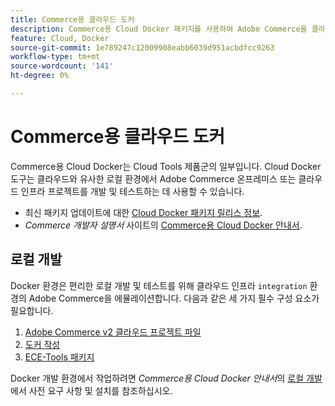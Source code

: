 ```yaml
---
title: Commerce용 클라우드 도커
description: Commerce용 Cloud Docker 패키지를 사용하여 Adobe Commerce을 클라우드와 유사한 로컬 환경에 배포하는 방법에 대해 알아봅니다.
feature: Cloud, Docker
source-git-commit: 1e789247c12009908eabb6039d951acbdfcc9263
workflow-type: tm+mt
source-wordcount: '141'
ht-degree: 0%

---
```


# Commerce용 클라우드 도커

Commerce용 Cloud Docker는 Cloud Tools 제품군의 일부입니다. Cloud Docker 도구는 클라우드와 유사한 로컬 환경에서 Adobe Commerce 온프레미스 또는 클라우드 인프라 프로젝트를 개발 및 테스트하는 데 사용할 수 있습니다.

- 최신 패키지 업데이트에 대한 [Cloud Docker 패키지 릴리스 정보](../release-notes/cloud-docker.md).
- _Commerce 개발자 설명서_ 사이트의 [Commerce용 Cloud Docker 안내서](https://developer.adobe.com/commerce/cloud-tools/docker/).

## 로컬 개발

Docker 환경은 편리한 로컬 개발 및 테스트를 위해 클라우드 인프라 `integration` 환경의 Adobe Commerce을 에뮬레이션합니다. 다음과 같은 세 가지 필수 구성 요소가 필요합니다.

1. [Adobe Commerce v2 클라우드 프로젝트 파일](../project/file-structure.md)
1. [도커 작성](https://www.docker.com/get-started/)
1. [ECE-Tools 패키지](install-package.md)

Docker 개발 환경에서 작업하려면 _Commerce용 Cloud Docker 안내서_&#x200B;의 [로컬 개발](https://developer.adobe.com/commerce/cloud-tools/docker/setup/)에서 사전 요구 사항 및 설치를 참조하십시오.
